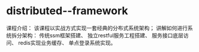 # distributed--framework

课程介绍：
该课程以实战方式实现一套经典的分布式系统架构；
讲解如何进行系统拆分架构：
传统ssm框架搭建、
独立restful服务工程搭建、
服务接口底层访问、
redis实现业务缓存、
单点登录系统实现。